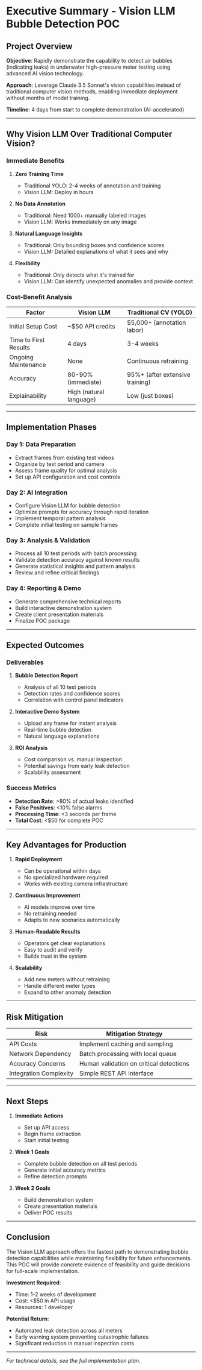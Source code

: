 # Executive Summary - Vision LLM Bubble Detection POC

## Project Overview

**Objective**: Rapidly demonstrate the capability to detect air bubbles (indicating leaks) in underwater high-pressure meter testing using advanced AI vision technology.

**Approach**: Leverage Claude 3.5 Sonnet's vision capabilities instead of traditional computer vision methods, enabling immediate deployment without months of model training.

**Timeline**: 4 days from start to complete demonstration (AI-accelerated)

---

## Why Vision LLM Over Traditional Computer Vision?

### Immediate Benefits

1. **Zero Training Time**
   - Traditional YOLO: 2-4 weeks of annotation and training
   - Vision LLM: Deploy in hours

2. **No Data Annotation**
   - Traditional: Need 1000+ manually labeled images
   - Vision LLM: Works immediately on any image

3. **Natural Language Insights**
   - Traditional: Only bounding boxes and confidence scores
   - Vision LLM: Detailed explanations of what it sees and why

4. **Flexibility**
   - Traditional: Only detects what it's trained for
   - Vision LLM: Can identify unexpected anomalies and provide context

### Cost-Benefit Analysis

| Factor | Vision LLM | Traditional CV (YOLO) |
|--------|------------|----------------------|
| Initial Setup Cost | ~$50 API credits | $5,000+ (annotation labor) |
| Time to First Results | 4 days | 3-4 weeks |
| Ongoing Maintenance | None | Continuous retraining |
| Accuracy | 80-90% (immediate) | 95%+ (after extensive training) |
| Explainability | High (natural language) | Low (just boxes) |

---

## Implementation Phases

### Day 1: Data Preparation

- Extract frames from existing test videos
- Organize by test period and camera
- Assess frame quality for optimal analysis
- Set up API configuration and cost controls

### Day 2: AI Integration

- Configure Vision LLM for bubble detection
- Optimize prompts for accuracy through rapid iteration
- Implement temporal pattern analysis
- Complete initial testing on sample frames

### Day 3: Analysis & Validation

- Process all 10 test periods with batch processing
- Validate detection accuracy against known results
- Generate statistical insights and pattern analysis
- Review and refine critical findings

### Day 4: Reporting & Demo

- Generate comprehensive technical reports
- Build interactive demonstration system
- Create client presentation materials
- Finalize POC package

---

## Expected Outcomes

### Deliverables

1. **Bubble Detection Report**
   - Analysis of all 10 test periods
   - Detection rates and confidence scores
   - Correlation with control panel indicators

2. **Interactive Demo System**
   - Upload any frame for instant analysis
   - Real-time bubble detection
   - Natural language explanations

3. **ROI Analysis**
   - Cost comparison vs. manual inspection
   - Potential savings from early leak detection
   - Scalability assessment

### Success Metrics

- **Detection Rate**: >80% of actual leaks identified
- **False Positives**: <10% false alarms
- **Processing Time**: <3 seconds per frame
- **Total Cost**: <$50 for complete POC

---

## Key Advantages for Production

1. **Rapid Deployment**
   - Can be operational within days
   - No specialized hardware required
   - Works with existing camera infrastructure

2. **Continuous Improvement**
   - AI models improve over time
   - No retraining needed
   - Adapts to new scenarios automatically

3. **Human-Readable Results**
   - Operators get clear explanations
   - Easy to audit and verify
   - Builds trust in the system

4. **Scalability**
   - Add new meters without retraining
   - Handle different meter types
   - Expand to other anomaly detection

---

## Risk Mitigation

| Risk | Mitigation Strategy |
|------|-------------------|
| API Costs | Implement caching and sampling |
| Network Dependency | Batch processing with local queue |
| Accuracy Concerns | Human validation on critical detections |
| Integration Complexity | Simple REST API interface |

---

## Next Steps

1. **Immediate Actions**
   - Set up API access
   - Begin frame extraction
   - Start initial testing

2. **Week 1 Goals**
   - Complete bubble detection on all test periods
   - Generate initial accuracy metrics
   - Refine detection prompts

3. **Week 2 Goals**
   - Build demonstration system
   - Create presentation materials
   - Deliver POC results

---

## Conclusion

The Vision LLM approach offers the fastest path to demonstrating bubble detection capabilities while maintaining flexibility for future enhancements. This POC will provide concrete evidence of feasibility and guide decisions for full-scale implementation.

**Investment Required**:

- Time: 1-2 weeks of development
- Cost: <$50 in API usage
- Resources: 1 developer

**Potential Return**:

- Automated leak detection across all meters
- Early warning system preventing catastrophic failures
- Significant reduction in manual inspection costs

---

*For technical details, see the full implementation plan.*
